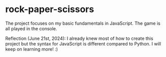 # rock-paper-scissors

The project focuses on my basic fundamentals in JavaScript. The game is
all played in the console.

Reflection (June 21st, 2024): I already knew most of how to create this project
but the syntax for JavaScript is different compared to Python. I will keep
on learning more! :)
